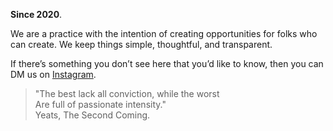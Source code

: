 **Since 2020**.

We are a practice with the intention of creating opportunities for folks who can create. We keep things simple, thoughtful, and transparent.

If there’s something you don’t see here that you’d like to know, then you can DM us on <a href="https://www.instagram.com/yourmailproject" target="_blank">Instagram</a>.

> "The best lack all conviction, while the worst  
Are full of passionate intensity."  
> Yeats, The Second Coming.
